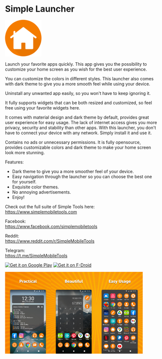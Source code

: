 # Simple Launcher
<img alt="Logo" src="graphics/icon.png" width="120" />

Launch your favorite apps quickly. This app gives you the possibility to customize your home screen as you wish for the best user experience.

You can customize the colors in different styles. This launcher also comes with dark theme to give you a more smooth feel while using your device.

Uninstall any unwanted app easily, so you won't have to keep ignoring it.

It fully supports widgets that can be both resized and customized, so feel free using your favorite widgets here.

It comes with material design and dark theme by default, provides great user experience for easy usage. The lack of internet access gives you more privacy, security and stability than other apps. With this launcher, you don't have to connect your device with any network. Simply install it and use it.

Contains no ads or unnecessary permissions. It is fully opensource, provides customizable colors and dark theme to make your home screen look more stunning. 

Features:

- Dark theme to give you a more smoother feel of your device.
- Easy navigation through the launcher so you can choose the best one for yourself.
- Exquisite color themes.
- No annoying advertisements.
- Enjoy!

Check out the full suite of Simple Tools here:  
https://www.simplemobiletools.com

Facebook:  
https://www.facebook.com/simplemobiletools

Reddit:  
https://www.reddit.com/r/SimpleMobileTools

Telegram:  
https://t.me/SimpleMobileTools

<a href='https://play.google.com/store/apps/details?id=com.simplemobiletools.launcher'><img src='https://simplemobiletools.com/images/button-google-play.svg' alt='Get it on Google Play' height=45/></a>
<a href='https://f-droid.org/packages/com.simplemobiletools.launcher'><img src='https://simplemobiletools.com/images/button-f-droid.png' alt='Get it on F-Droid' height='45' /></a>

<div style="display:flex;">
<img alt="App image" src="fastlane/metadata/android/en-US/images/phoneScreenshots/1_en-US.png" width="30%">
<img alt="App image" src="fastlane/metadata/android/en-US/images/phoneScreenshots/2_en-US.png" width="30%">
<img alt="App image" src="fastlane/metadata/android/en-US/images/phoneScreenshots/3_en-US.png" width="30%">
</div>
